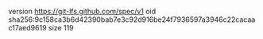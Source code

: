 version https://git-lfs.github.com/spec/v1
oid sha256:9c158ca3b6d42390bab7e3c92d916be24f7936597a3946c22cacaac17aed9619
size 119
